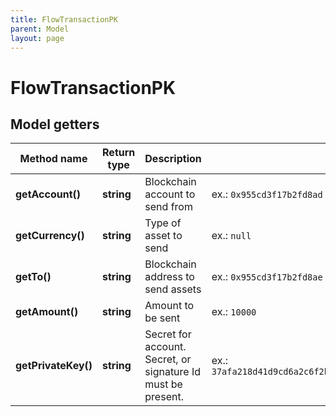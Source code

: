 ```yaml
---
title: FlowTransactionPK
parent: Model
layout: page
---
```


# FlowTransactionPK

## Model getters

Method name | Return type | Description | Notes
------------ | ------------- | ------------- | -------------
**getAccount()** | **string** | Blockchain account to send from | ex.: `0x955cd3f17b2fd8ad`
**getCurrency()** | **string** | Type of asset to send | ex.: `null`
**getTo()** | **string** | Blockchain address to send assets | ex.: `0x955cd3f17b2fd8ae`
**getAmount()** | **string** | Amount to be sent | ex.: `10000`
**getPrivateKey()** | **string** | Secret for account. Secret, or signature Id must be present. | ex.: `37afa218d41d9cd6a2c6f2b96d9eaa3ad96c598252bc50e4d45d62f9356a51f8`

